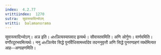 ```yaml
---
index:  4.2.77
vrittiindex:  1270
sutra:  सुवास्त्वादिभ्योऽण्
vritti:  balamanorama 
---
```


सुवास्त्वादिभ्योऽण्। अञ इति। `ओर`ञित्यस्यापवाद इत्यर्थः। सौवास्तवमिति। अणि ओर्गुणः। वार्णवमिति। वर्णोरदूरभवमित्यर्थः। ननु `ओर`ञित्येव सिद्धे पुनर्विधिसामर्थ्यादेव तदननुवृत्तौ अणि सिद्धे पुनरण्ग्रहणं व्यर्थमित्यत आह--अण्ग्रहणमिति। 

